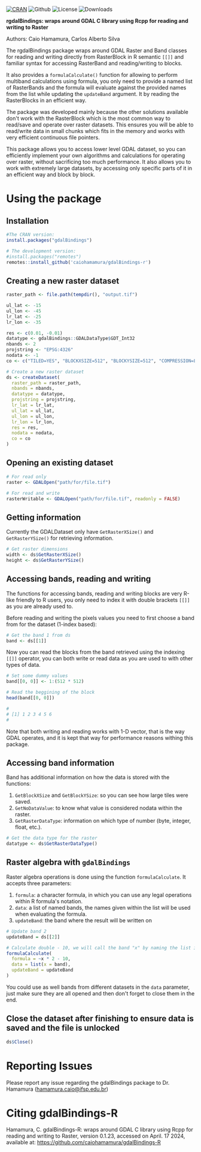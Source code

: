 [![CRAN](https://www.r-pkg.org/badges/version/gdalBindings)](https://CRAN.R-project.org/package=gdalBindings)
![Github](https://img.shields.io/badge/Github-0.1.23-green.svg)
![License](https://img.shields.io/badge/Licence-GPL--3-blue.svg) 
![Downloads](https://cranlogs.r-pkg.org/badges/grand-total/gdalBindings)

**rgdalBindings: wraps around GDAL C library using Rcpp for reading and writing to Raster**

Authors: Caio Hamamura, Carlos Alberto Silva

The rgdalBindings package wraps around GDAL Raster and Band classes for reading
and writing directly from RasterBlock in R semantic `[[]]` and familiar syntax
for accessing RasterBand and reading/writing to blocks.

It also provides a `formulaCalculate()` function for allowing to perform
multiband calculations using formula, you only need to provide a named list
of RasterBands and the formula will evaluate against the provided names from
the list while updating the `updateBand` argument. It by reading the
RasterBlocks in an efficient way.

The package was developed mainly because the other solutions available don't 
work with the RasterBlock which is the most common way to read/save and operate
over raster datasets. This ensures you will be able to read/write data in small
chunks which fits in the memory and works with very efficient continuous file
pointers. 

This package allows you to access lower level GDAL dataset, so you can
efficiently implement your own algorithms and calculations for operating over
raster, without sacrificing too much performance. It also allows you to work
with extremely large datasets, by accessing only specific parts of it in an
efficient way and block by block.

# Using the package

## Installation
```r
#The CRAN version:
install.packages("gdalBindings")

# The development version:
#install.packages("remotes")
remotes::install_github('caiohamamura/gdalBindings-r')
```


## Creating a new raster dataset
```r
raster_path <- file.path(tempdir(), "output.tif")

ul_lat <- -15
ul_lon <- -45
lr_lat <- -25
lr_lon <- -35

res <- c(0.01, -0.01)
datatype <- gdalBindings::GDALDataType$GDT_Int32
nbands <- 2
projstring <- "EPSG:4326"
nodata <- -1
co <- c("TILED=YES", "BLOCKXSIZE=512", "BLOCKYSIZE=512", "COMPRESSION=LZW")

# Create a new raster dataset
ds <- createDataset(
  raster_path = raster_path,
  nbands = nbands,
  datatype = datatype,
  projstring = projstring,
  lr_lat = lr_lat,
  ul_lat = ul_lat,
  ul_lon = ul_lon,
  lr_lon = lr_lon,
  res = res,
  nodata = nodata,
  co = co
)
```

## Opening an existing dataset

```r
# For read only
raster <- GDALOpen("path/for/file.tif")

# For read and write
rasterWritable <- GDALOpen("path/for/file.tif", readonly = FALSE)

```

## Getting information

Currently the GDALDataset only have `GetRasterXSize()` and `GetRasterYSize()`
for retrieving information.

```r
# Get raster dimensions
width <- ds$GetRasterXSize()
height <- ds$GetRasterYSize()
```

## Accessing bands, reading and writing

The functions for accessing bands, reading and writing blocks are 
very R-like friendly to R users, you only need to index it with double
brackets `[[]]` as you are already used to.

Before reading and writing the pixels values you need to first choose a
band from for the dataset (1-index based):

```r
# Get the band 1 from ds
band <- ds[[1]]
```

Now you can read the blocks from the band retrieved using the indexing `[[]]`
operator, you can both write or read data as you are used to with other types
of data.

```r
# Set some dummy values
band[[0, 0]] <- 1:(512 * 512)

# Read the beggining of the block
head(band[[0, 0]])

#
# [1] 1 2 3 4 5 6
#
```

Note that both writing and reading works with 1-D vector, that is the way GDAL
operates, and it is kept that way for performance reasons withing this package.


## Accessing band information

Band has additional information on how the data is stored with the functions:

1. `GetBlockXSize` and `GetBlockYSize`: so you can see how large tiles were
saved.
2. `GetNoDataValue`: to know what value is considered nodata within the raster.
3. `GetRasterDataType`: information on which type of number (byte, integer,
float, etc.).

```r
# Get the data type for the raster
datatype <- ds$GetRasterDataType()
```

## Raster algebra with `gdalBindings`

Raster algebra operations is done using the function `formulaCalculate`. It
accepts three parameters:

1. `formula`: a character formula, in which you can use any legal operations
within R formula's notation. 
2. `data`: a list of named bands, the names given within the list will be used
when evaluating the formula.
3. `updateBand`: the band where the result will be written on


```r
# Update band 2
updateBand = ds[[2]]

# Calculate double - 10, we will call the band "x" by naming the list index
formulaCalculate(
  formula = ~x * 2 - 10,
  data = list(x = band),
  updateBand = updateBand
)
```

You could use as well bands from different datasets in the `data` parameter,
just make sure they are all opened and then don't forget to close them in the
end.

## Close the dataset after finishing to ensure data is saved and the file is unlocked

```r
ds$Close()
```

# Reporting Issues 
Please report any issue regarding the gdalBindings package to Dr. Hamamura (hamamura.caio@ifsp.edu.br)

# Citing gdalBindings-R
Hamamura, C. gdalBindings-R: wraps around GDAL C library using Rcpp for reading and writing to Raster, version 0.1.23, accessed on April. 17 2024, available at: <https://github.com/caiohamamura/gdalBindings-R>

